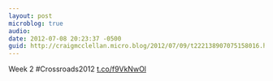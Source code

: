```yaml
---
layout: post
microblog: true
audio: 
date: 2012-07-08 20:23:37 -0500
guid: http://craigmcclellan.micro.blog/2012/07/09/t222138907075158016.html
---
```

Week 2 #Crossroads2012  [t.co/f9VkNwOl](http://t.co/f9VkNwOl)
